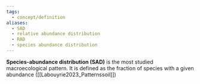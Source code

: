 ```yaml
---
tags:
  - concept/definition
aliases:
  - SAD
  - relative abundance distribution
  - RAD
  - species abundance distribution
---
```

**Species-abundance distribution (SAD)** is the most studied macroecological pattern. It is defined as the fraction of species with a given abundance ([[Labouyrie2023_Patternssoil]])